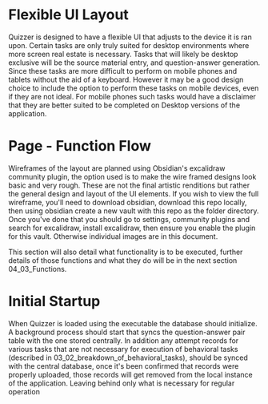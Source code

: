 # Flexible UI Layout
Quizzer is designed to have a flexible UI that adjusts to the device it is ran upon. Certain tasks are only truly suited for desktop environments where more screen real estate is necessary. Tasks that will likely be desktop exclusive will be the source material entry, and question-answer generation. Since these tasks are more difficult to perform on mobile phones and tablets without the aid of a keyboard. However it may be a good design choice to include the option to perform these tasks on mobile devices, even if they are not ideal. For mobile phones such tasks would have a disclaimer that they are better suited to be completed on Desktop versions of the application.
# Page - Function Flow
Wireframes of the layout are planned using Obsidian's excalidraw community plugin, the option used is to make the wire framed designs look basic and very rough. These are not the final artistic renditions but rather the general design and layout of the UI elements. If you wish to view the full wireframe, you'll need to download obsidian, download this repo locally, then using obsidian create a new vault with this repo as the folder directory. Once you've done that you should go to settings, community plugins and search for excalidraw, install excalidraw, then ensure you enable the plugin for this vault. Otherwise individual images are in this document.

This section will also detail what functionality is to be executed, further details of those functions and what they do will be in the next section 04_03_Functions.
# Initial Startup
When Quizzer is loaded using the executable the database should initialize. A background process should start that syncs the question-answer pair table with the one stored centrally. In addition any attempt records for various tasks that are not necessary for execution of behavioral tasks (described in 03_02_breakdown_of_behavioral_tasks), should be synced with the central database, once it's been confirmed that records were properly uploaded, those records will get removed from the local instance of the application. Leaving behind only what is necessary for regular operation